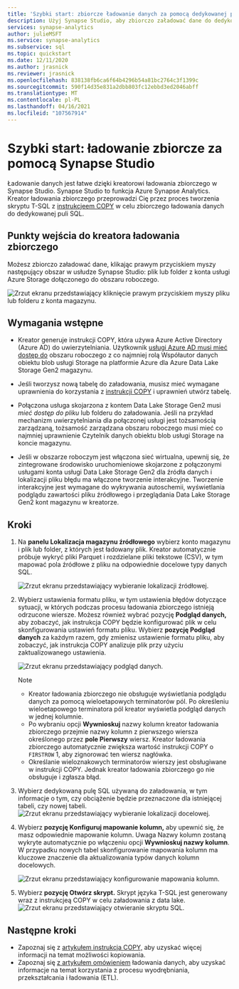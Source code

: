 ```yaml
---
title: 'Szybki start: zbiorcze ładowanie danych za pomocą dedykowanej puli SQL'
description: Użyj Synapse Studio, aby zbiorczo załadować dane do dedykowanej puli SQL w Azure Synapse Analytics.
services: synapse-analytics
author: julieMSFT
ms.service: synapse-analytics
ms.subservice: sql
ms.topic: quickstart
ms.date: 12/11/2020
ms.author: jrasnick
ms.reviewer: jrasnick
ms.openlocfilehash: 838138fb6ca6f64b4296b54a81bc2764c3f1399c
ms.sourcegitcommit: 590f14d35e831a2dbb803fc12ebbd3ed2046abff
ms.translationtype: MT
ms.contentlocale: pl-PL
ms.lasthandoff: 04/16/2021
ms.locfileid: "107567914"
---
```

# <a name="quickstart-bulk-loading-with-synapse-studio"></a>Szybki start: ładowanie zbiorcze za pomocą Synapse Studio

Ładowanie danych jest łatwe dzięki kreatorowi ładowania zbiorczego w Synapse Studio. Synapse Studio to funkcja Azure Synapse Analytics. Kreator ładowania zbiorczego przeprowadzi Cię przez proces tworzenia skryptu T-SQL z [instrukcjeem COPY](/sql/t-sql/statements/copy-into-transact-sql?view=azure-sqldw-latest&preserve-view=true) w celu zbiorczego ładowania danych do dedykowanej puli SQL. 

## <a name="entry-points-to-the-bulk-load-wizard"></a>Punkty wejścia do kreatora ładowania zbiorczego

Możesz zbiorczo załadować dane, klikając prawym przyciskiem myszy następujący obszar w usłudze Synapse Studio: plik lub folder z konta usługi Azure Storage dołączonego do obszaru roboczego.

![Zrzut ekranu przedstawiający kliknięcie prawym przyciskiem myszy pliku lub folderu z konta magazynu.](./sql/media/bulk-load/bulk-load-entry-point-0.png)

## <a name="prerequisites"></a>Wymagania wstępne

- Kreator generuje instrukcji COPY, która używa Azure Active Directory (Azure AD) do uwierzytelniania. Użytkownik [usługi Azure AD musi mieć dostęp do](./sql-data-warehouse/quickstart-bulk-load-copy-tsql-examples.md#d-azure-active-directory-authentication) obszaru roboczego z co najmniej rolą Współautor danych obiektu blob usługi Storage na platformie Azure dla Azure Data Lake Storage Gen2 magazynu. 

- Jeśli tworzysz nową tabelę do załadowania, musisz mieć wymagane uprawnienia do korzystania z [instrukcji COPY](/sql/t-sql/statements/copy-into-transact-sql?view=azure-sqldw-latest&preserve-view=true#permissions) i uprawnień utwórz tabelę.

- Połączona usługa skojarzona z kontem Data Lake Storage Gen2 musi *mieć dostęp do pliku* lub folderu do załadowania. Jeśli na przykład mechanizm uwierzytelniania dla połączonej usługi jest tożsamością zarządzaną, tożsamość zarządzana obszaru roboczego musi mieć co najmniej uprawnienie Czytelnik danych obiektu blob usługi Storage na koncie magazynu.

- Jeśli w obszarze roboczym jest włączona sieć wirtualna, upewnij się, że zintegrowane środowisko uruchomieniowe skojarzone z połączonymi usługami konta usługi Data Lake Storage Gen2 dla źródła danych i lokalizacji pliku błędu ma włączone tworzenie interakcyjne. Tworzenie interakcyjne jest wymagane do wykrywania autoschemii, wyświetlania podglądu zawartości pliku źródłowego i przeglądania Data Lake Storage Gen2 kont magazynu w kreatorze.

## <a name="steps"></a>Kroki

1. Na **panelu Lokalizacja magazynu źródłowego** wybierz konto magazynu i plik lub folder, z których jest ładowany plik. Kreator automatycznie próbuje wykryć pliki Parquet i rozdzielane pliki tekstowe (CSV), w tym mapować pola źródłowe z pliku na odpowiednie docelowe typy danych SQL. 

   ![Zrzut ekranu przedstawiający wybieranie lokalizacji źródłowej.](./sql/media/bulk-load/bulk-load-source-location.png)

2. Wybierz ustawienia formatu pliku, w tym ustawienia błędów dotyczące sytuacji, w których podczas procesu ładowania zbiorczego istnieją odrzucone wiersze. Możesz również wybrać pozycję **Podgląd danych,** aby zobaczyć, jak instrukcja COPY będzie konfigurować plik w celu skonfigurowania ustawień formatu pliku. Wybierz **pozycję Podgląd danych** za każdym razem, gdy zmienisz ustawienie formatu pliku, aby zobaczyć, jak instrukcja COPY analizuje plik przy użyciu zaktualizowanego ustawienia.

   ![Zrzut ekranu przedstawiający podgląd danych.](./sql/media/bulk-load/bulk-load-file-format-settings-preview-data.png) 

   > [!NOTE]  
   >
   > - Kreator ładowania zbiorczego nie obsługuje wyświetlania podglądu danych za pomocą wieloetapowych terminatorów pól. Po określeniu wieloetapowego terminatora pól kreator wyświetla podgląd danych w jednej kolumnie. 
   > - Po wybraniu opcji **Wywnioskuj** nazwy kolumn kreator ładowania zbiorczego przejmie nazwy kolumn z pierwszego wiersza określonego przez **pole Pierwszy** wiersz. Kreator ładowania zbiorczego automatycznie zwiększa wartość instrukcji COPY o `FIRSTROW` 1, aby zignorować ten wiersz nagłówka. 
   > - Określanie wieloznakowych terminatorów wierszy jest obsługiwane w instrukcji COPY. Jednak kreator ładowania zbiorczego go nie obsługuje i zgłasza błąd.

3. Wybierz dedykowaną pulę SQL używaną do załadowania, w tym informacje o tym, czy obciążenie będzie przeznaczone dla istniejącej tabeli, czy nowej tabeli.
   ![Zrzut ekranu przedstawiający wybieranie lokalizacji docelowej.](./sql/media/bulk-load/bulk-load-target-location.png)
4. Wybierz **pozycję Konfiguruj mapowanie kolumn,** aby upewnić się, że masz odpowiednie mapowanie kolumn. Uwaga Nazwy kolumn zostaną wykryte automatycznie po włączeniu opcji **Wywnioskuj nazwy kolumn**. W przypadku nowych tabel skonfigurowanie mapowania kolumn ma kluczowe znaczenie dla aktualizowania typów danych kolumn docelowych.

   ![Zrzut ekranu przedstawiający konfigurowanie mapowania kolumn.](./sql/media/bulk-load/bulk-load-target-location-column-mapping.png)
5. Wybierz **pozycję Otwórz skrypt.** Skrypt języka T-SQL jest generowany wraz z instrukcjeą COPY w celu załadowania z data lake.
   ![Zrzut ekranu przedstawiający otwieranie skryptu SQL.](./sql/media/bulk-load/bulk-load-target-final-script.png)

## <a name="next-steps"></a>Następne kroki

- Zapoznaj się z [artykułem instrukcja COPY,](/sql/t-sql/statements/copy-into-transact-sql?view=azure-sqldw-latest&preserve-view=true#syntax) aby uzyskać więcej informacji na temat możliwości kopiowania.
- Zapoznaj się [z artykułem omówieniem](./sql-data-warehouse/design-elt-data-loading.md#what-is-elt) ładowania danych, aby uzyskać informacje na temat korzystania z procesu wyodrębniania, przekształcania i ładowania (ETL).
